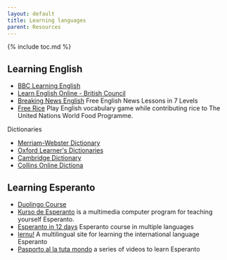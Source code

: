 ```yaml
---
layout: default
title: Learning languages
parent: Resources
---
```


{% include toc.md %}

## Learning English

- [BBC Learning English](https://www.bbc.co.uk/learningenglish/)
- [Learn English Online - British Council](https://learnenglish.britishcouncil.org/)
- [Breaking News English](https://breakingnewsenglish.com/)
Free English News Lessons in 7 Levels
- [Free Rice](https://freerice.com/categories/english-vocabulary)
Play English vocabulary game while contributing rice to
The United Nations World Food Programme.

Dictionaries

- [Merriam-Webster Dictionary](https://onestationio.netlify.app/learning-languages.html#4972272b77e64710b8c2c275793b2326)
- [Oxford Learner's Dictionaries](https://onestationio.netlify.app/learning-languages.html#a48da9972faf4700bcd81391542da430)
- [Cambridge Dictionary](https://dictionary.cambridge.org/)
- [Collins Online Dictiona](https://www.collinsdictionary.com/us/)

## Learning Esperanto

- [Duolingo Course](https://www.duolingo.com/course/eo/en/Learn-Esperanto)
- [Kurso de Esperanto](http://kurso.com.br/)
is a multimedia computer program for teaching yourself Esperanto.
- [Esperanto in 12 days](https://learn.esperanto.com/)
Esperanto course in multiple languages
- [lernu!](https://lernu.net/)
A multilingual site for learning the international language Esperanto
- [Pasporto al la tuta mondo](http://www.esperanto.com.br/pasporto/)
a series of videos to learn Esperanto

